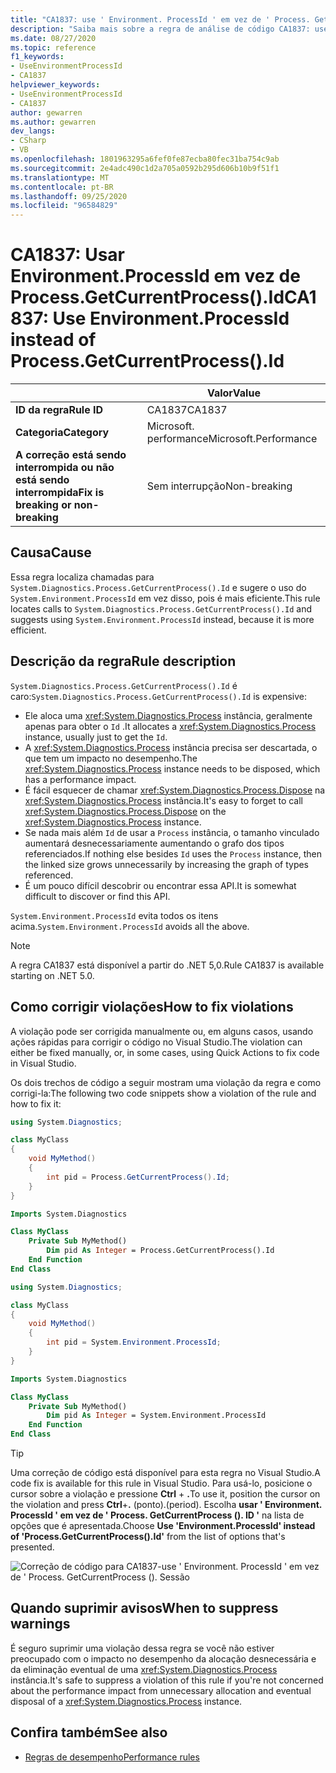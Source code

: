 ```yaml
---
title: "CA1837: use ' Environment. ProcessId ' em vez de ' Process. GetCurrentProcess (). ID ' (análise de código)"
description: "Saiba mais sobre a regra de análise de código CA1837: use ' Environment. ProcessId ' em vez de ' Process. GetCurrentProcess (). Sessão"
ms.date: 08/27/2020
ms.topic: reference
f1_keywords:
- UseEnvironmentProcessId
- CA1837
helpviewer_keywords:
- UseEnvironmentProcessId
- CA1837
author: gewarren
ms.author: gewarren
dev_langs:
- CSharp
- VB
ms.openlocfilehash: 1801963295a6fef0fe87ecba80fec31ba754c9ab
ms.sourcegitcommit: 2e4adc490c1d2a705a0592b295d606b10b9f51f1
ms.translationtype: MT
ms.contentlocale: pt-BR
ms.lasthandoff: 09/25/2020
ms.locfileid: "96584829"
---
```

# <a name="ca1837-use-environmentprocessid-instead-of-processgetcurrentprocessid"></a><span data-ttu-id="d8094-103">CA1837: Usar Environment.ProcessId em vez de Process.GetCurrentProcess().Id</span><span class="sxs-lookup"><span data-stu-id="d8094-103">CA1837: Use Environment.ProcessId instead of Process.GetCurrentProcess().Id</span></span>

| | <span data-ttu-id="d8094-104">Valor</span><span class="sxs-lookup"><span data-stu-id="d8094-104">Value</span></span> |
|-|-|
| <span data-ttu-id="d8094-105">**ID da regra**</span><span class="sxs-lookup"><span data-stu-id="d8094-105">**Rule ID**</span></span> |<span data-ttu-id="d8094-106">CA1837</span><span class="sxs-lookup"><span data-stu-id="d8094-106">CA1837</span></span>
| <span data-ttu-id="d8094-107">**Categoria**</span><span class="sxs-lookup"><span data-stu-id="d8094-107">**Category**</span></span> |<span data-ttu-id="d8094-108">Microsoft. performance</span><span class="sxs-lookup"><span data-stu-id="d8094-108">Microsoft.Performance</span></span>|
| <span data-ttu-id="d8094-109">**A correção está sendo interrompida ou não está sendo interrompida**</span><span class="sxs-lookup"><span data-stu-id="d8094-109">**Fix is breaking or non-breaking**</span></span> |<span data-ttu-id="d8094-110">Sem interrupção</span><span class="sxs-lookup"><span data-stu-id="d8094-110">Non-breaking</span></span>|

## <a name="cause"></a><span data-ttu-id="d8094-111">Causa</span><span class="sxs-lookup"><span data-stu-id="d8094-111">Cause</span></span>

<span data-ttu-id="d8094-112">Essa regra localiza chamadas para `System.Diagnostics.Process.GetCurrentProcess().Id` e sugere o uso do `System.Environment.ProcessId` em vez disso, pois é mais eficiente.</span><span class="sxs-lookup"><span data-stu-id="d8094-112">This rule locates calls to `System.Diagnostics.Process.GetCurrentProcess().Id` and suggests using `System.Environment.ProcessId` instead, because it is more efficient.</span></span>

## <a name="rule-description"></a><span data-ttu-id="d8094-113">Descrição da regra</span><span class="sxs-lookup"><span data-stu-id="d8094-113">Rule description</span></span>

<span data-ttu-id="d8094-114">`System.Diagnostics.Process.GetCurrentProcess().Id` é caro:</span><span class="sxs-lookup"><span data-stu-id="d8094-114">`System.Diagnostics.Process.GetCurrentProcess().Id` is expensive:</span></span>

- <span data-ttu-id="d8094-115">Ele aloca uma <xref:System.Diagnostics.Process> instância, geralmente apenas para obter o `Id` .</span><span class="sxs-lookup"><span data-stu-id="d8094-115">It allocates a <xref:System.Diagnostics.Process> instance, usually just to get the `Id`.</span></span>
- <span data-ttu-id="d8094-116">A <xref:System.Diagnostics.Process> instância precisa ser descartada, o que tem um impacto no desempenho.</span><span class="sxs-lookup"><span data-stu-id="d8094-116">The <xref:System.Diagnostics.Process> instance needs to be disposed, which has a performance impact.</span></span>
- <span data-ttu-id="d8094-117">É fácil esquecer de chamar <xref:System.Diagnostics.Process.Dispose> na <xref:System.Diagnostics.Process> instância.</span><span class="sxs-lookup"><span data-stu-id="d8094-117">It's easy to forget to call <xref:System.Diagnostics.Process.Dispose> on the <xref:System.Diagnostics.Process> instance.</span></span>
- <span data-ttu-id="d8094-118">Se nada mais além `Id` de usar a `Process` instância, o tamanho vinculado aumentará desnecessariamente aumentando o grafo dos tipos referenciados.</span><span class="sxs-lookup"><span data-stu-id="d8094-118">If nothing else besides `Id` uses the `Process` instance, then the linked size grows unnecessarily by increasing the graph of types referenced.</span></span>
- <span data-ttu-id="d8094-119">É um pouco difícil descobrir ou encontrar essa API.</span><span class="sxs-lookup"><span data-stu-id="d8094-119">It is somewhat difficult to discover or find this API.</span></span>

<span data-ttu-id="d8094-120">`System.Environment.ProcessId` evita todos os itens acima.</span><span class="sxs-lookup"><span data-stu-id="d8094-120">`System.Environment.ProcessId` avoids all the above.</span></span>

> [!NOTE]
> <span data-ttu-id="d8094-121">A regra CA1837 está disponível a partir do .NET 5,0.</span><span class="sxs-lookup"><span data-stu-id="d8094-121">Rule CA1837 is available starting on .NET 5.0.</span></span>

## <a name="how-to-fix-violations"></a><span data-ttu-id="d8094-122">Como corrigir violações</span><span class="sxs-lookup"><span data-stu-id="d8094-122">How to fix violations</span></span>

<span data-ttu-id="d8094-123">A violação pode ser corrigida manualmente ou, em alguns casos, usando ações rápidas para corrigir o código no Visual Studio.</span><span class="sxs-lookup"><span data-stu-id="d8094-123">The violation can either be fixed manually, or, in some cases, using Quick Actions to fix code in Visual Studio.</span></span>

<span data-ttu-id="d8094-124">Os dois trechos de código a seguir mostram uma violação da regra e como corrigi-la:</span><span class="sxs-lookup"><span data-stu-id="d8094-124">The following two code snippets show a violation of the rule and how to fix it:</span></span>

```csharp
using System.Diagnostics;

class MyClass
{
    void MyMethod()
    {
        int pid = Process.GetCurrentProcess().Id;
    }
}
```

```vb
Imports System.Diagnostics

Class MyClass
    Private Sub MyMethod()
        Dim pid As Integer = Process.GetCurrentProcess().Id
    End Function
End Class
```

```csharp
using System.Diagnostics;

class MyClass
{
    void MyMethod()
    {
        int pid = System.Environment.ProcessId;
    }
}
```

```vb
Imports System.Diagnostics

Class MyClass
    Private Sub MyMethod()
        Dim pid As Integer = System.Environment.ProcessId
    End Function
End Class
```

> [!TIP]
> <span data-ttu-id="d8094-125">Uma correção de código está disponível para esta regra no Visual Studio.</span><span class="sxs-lookup"><span data-stu-id="d8094-125">A code fix is available for this rule in Visual Studio.</span></span> <span data-ttu-id="d8094-126">Para usá-lo, posicione o cursor sobre a violação e pressione **Ctrl** + **.**</span><span class="sxs-lookup"><span data-stu-id="d8094-126">To use it, position the cursor on the violation and press **Ctrl**+**.**</span></span> <span data-ttu-id="d8094-127">(ponto).</span><span class="sxs-lookup"><span data-stu-id="d8094-127">(period).</span></span> <span data-ttu-id="d8094-128">Escolha **usar ' Environment. ProcessId ' em vez de ' Process. GetCurrentProcess (). ID '** na lista de opções que é apresentada.</span><span class="sxs-lookup"><span data-stu-id="d8094-128">Choose **Use 'Environment.ProcessId' instead of 'Process.GetCurrentProcess().Id'** from the list of options that's presented.</span></span>
>
> ![Correção de código para CA1837-use ' Environment. ProcessId ' em vez de ' Process. GetCurrentProcess (). Sessão](media/ca1837-codefix.png)

## <a name="when-to-suppress-warnings"></a><span data-ttu-id="d8094-130">Quando suprimir avisos</span><span class="sxs-lookup"><span data-stu-id="d8094-130">When to suppress warnings</span></span>

<span data-ttu-id="d8094-131">É seguro suprimir uma violação dessa regra se você não estiver preocupado com o impacto no desempenho da alocação desnecessária e da eliminação eventual de uma <xref:System.Diagnostics.Process> instância.</span><span class="sxs-lookup"><span data-stu-id="d8094-131">It's safe to suppress a violation of this rule if you're not concerned about the performance impact from unnecessary allocation and eventual disposal of a <xref:System.Diagnostics.Process> instance.</span></span>

## <a name="see-also"></a><span data-ttu-id="d8094-132">Confira também</span><span class="sxs-lookup"><span data-stu-id="d8094-132">See also</span></span>

- [<span data-ttu-id="d8094-133">Regras de desempenho</span><span class="sxs-lookup"><span data-stu-id="d8094-133">Performance rules</span></span>](performance-warnings.md)
